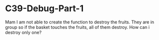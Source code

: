 # C39-Debug-Part-1
Mam I am not able to create the function to destroy the fruits. They are in group so if the basket touches the fruits, all of them destroy. How can i destroy only one?
